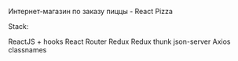 Интернет-магазин по заказу пиццы - React Pizza

Stack:

ReactJS + hooks
React Router
Redux
Redux thunk
json-server
Axios
classnames
